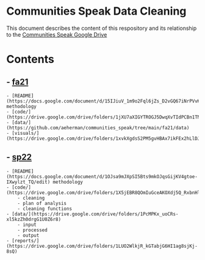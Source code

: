 # Communities Speak Data Cleaning
This document describes the content of this respository and its relationship to the [Communities Speak Google Drive](https://drive.google.com/drive/folders/18a16hC4ErMk2orlpa69r55XGdINT00CU)

# Contents

## - [fa21](https://drive.google.com/drive/folders/1jXU7aXIGYTROGJ5DwqXvTIdPCBn1TNtp)
	- [README](https://docs.google.com/document/d/15IJiuV_1m9o2Fql6jZs_D2vGQ67iNrPVvK0eedbMpRc/edit) methodology
	- [code/](https://drive.google.com/drive/folders/1jXU7aXIGYTROGJ5DwqXvTIdPCBn1TNtp)
	- [data/](https://github.com/aeherman/communities_speak/tree/main/fa21/data)
	- [visuals/](https://drive.google.com/drive/folders/1xvkXgdsS2PM5gvHBAx7ikFEx2hLlDJh7)
## - [sp22](https://drive.google.com/drive/folders/1mtiTs322T24bUz2hEX1jj7-us7oSG9nU)
	- [README](https://docs.google.com/document/d/1OJsa9mJXpSI5Bts9mkOJqsGijKV4gtoe-IXwylzt_TQ/edit) methodology
	- [code/](https://drive.google.com/drive/folders/1X5jEBR8QOmIuGceAKOXdj5Q_RxbnHliq)
		- cleaning
		- plan of analysis
		- cleaning functions
	- [data/](https://drive.google.com/drive/folders/1PcMPKx_uoCRs-xl5kzZh0drgG1U0Z6r8)
		- input
		- processed
		- output
	- [reports/](https://drive.google.com/drive/folders/1LUO2WlkjR_kGTabjG6HI1ag8sjKj-8sQ)
